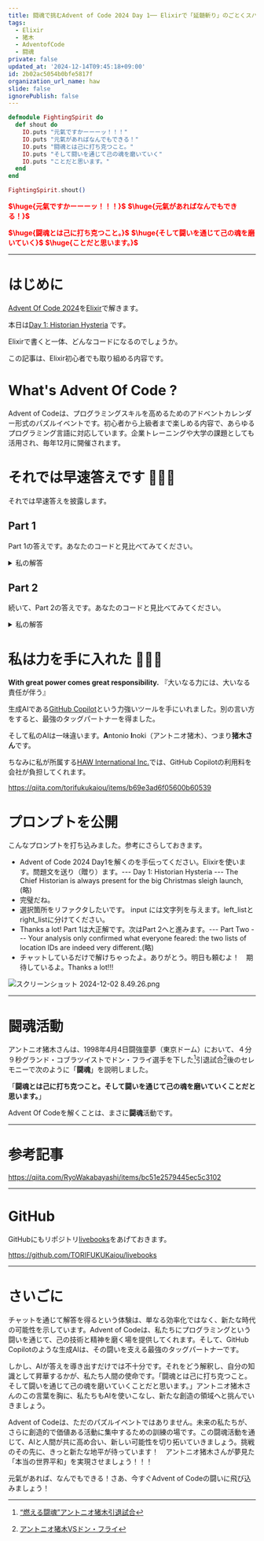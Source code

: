 ```yaml
---
title: 闘魂で挑むAdvent of Code 2024 Day 1── Elixirで「延髄斬り」のごとくスパッと解く
tags:
  - Elixir
  - 猪木
  - AdventofCode
  - 闘魂
private: false
updated_at: '2024-12-14T09:45:18+09:00'
id: 2b02ac5054b0bfe5817f
organization_url_name: haw
slide: false
ignorePublish: false
---
```

```elixir
defmodule FightingSpirit do
  def shout do
    IO.puts "元氣ですかーーーッ！！！"
    IO.puts "元氣があればなんでもできる！"
    IO.puts "闘魂とは己に打ち克つこと。"
    IO.puts "そして闘いを通じて己の魂を磨いていく"
    IO.puts "ことだと思います。"
  end
end

FightingSpirit.shout()
```

<b><font color="red">$\huge{元氣ですかーーーッ！！！}$</font></b>
<b><font color="red">$\huge{元氣があればなんでもできる！}$</font></b>

<b><font color="red">$\huge{闘魂とは己に打ち克つこと。}$</font></b>
<b><font color="red">$\huge{そして闘いを通じて己の魂を磨いていく}$</font></b>
<b><font color="red">$\huge{ことだと思います。}$</font></b>

---

# はじめに

[Advent Of Code 2024](https://adventofcode.com/2024)を[Elixir](https://elixir-lang.org/)で解きます。

本日は[Day 1: Historian Hysteria](https://adventofcode.com/2024/day/1) です。

Elixirで書くと一体、どんなコードになるのでしょうか。

この記事は、Elixir初心者でも取り組める内容です。

# What's Advent Of Code ?

Advent of Codeは、プログラミングスキルを高めるためのアドベントカレンダー形式のパズルイベントです。初心者から上級者まで楽しめる内容で、あらゆるプログラミング言語に対応しています。企業トレーニングや大学の課題としても活用され、毎年12月に開催されます。

# それでは早速答えです :rocket::rocket::rocket:

それでは早速答えを披露します。

## Part 1

Part 1の答えです。あなたのコードと見比べてみてください。

<details><summary>私の解答</summary>

与えられた2つのリストの距離を計算するためのElixirコードを作成します。以下の手順で進めます：

1. 2つのリストをソートします。
1. 各ペアの距離を計算します。
1. 距離の合計を求めます。

```elixir:advent_of_code_2024_day1_part1.exs
defmodule AdventOfCode2024Day1Part1 do
  def calculate_total_distance(left_list, right_list) do
    sorted_left = Enum.sort(left_list)
    sorted_right = Enum.sort(right_list)

    distances =
      Enum.zip(sorted_left, sorted_right)
      |> Enum.map(fn {left, right} -> abs(left - right) end)

    Enum.sum(distances)
  end

  def parse_input(input) do
    input
    |> String.split("\n", trim: true)
    |> Enum.map(fn line ->
      [left, right] = String.split(line, ~r/\s+/, trim: true)
      {String.to_integer(left), String.to_integer(right)}
    end)
    |> Enum.unzip()
  end
end

# テストデータ
input = """
3   4
4   3
2   5
1   3
3   9
3   3
"""

{left_list, right_list} = AdventOfCode2024Day1Part1.parse_input(input)

# 距離の計算
total_distance = AdventOfCode2024Day1Part1.calculate_total_distance(left_list, right_list)
IO.puts("Total distance: #{total_distance}")

```

このコードでは、calculate_total_distance/2関数が2つのリストを受け取り、以下の手順で総距離を計算します：

1. Enum.sort/1を使用してリストをソートします。
1. Enum.zip/2を使用してソートされたリストをペアにします。
1. 各ペアの距離をEnum.map/2とabs/1を使用して計算します。
1. Enum.sum/1を使用して距離の合計を求めます。

このコードを実行すると、与えられたリストの総距離が計算されます。

### 実行方法

実行方法は次の通りです。

```
elixir advent_of_code_2024_day1_part1.exs
```

</details>

## Part 2

続いて、Part 2の答えです。あなたのコードと見比べてみてください。

<details><summary>私の解答</summary>

Part 2の問題を解決するために、以下の手順で進めます：

1. left_listの各要素がright_listに何回出現するかをカウントします。
1. 各要素の出現回数を掛け合わせて、類似度スコアを計算します。

```elixir:advent_of_code_2024_day1_part2.exs
defmodule AdventOfCode2024Day1Part2 do
  def calculate_similarity_score(left_list, right_list) do
    right_counts = Enum.frequencies(right_list)

    Enum.reduce(left_list, 0, fn num, acc ->
      count = Map.get(right_counts, num, 0)
      acc + num * count
    end)
  end

  def parse_input(input) do
    input
    |> String.split("\n", trim: true)
    |> Enum.map(fn line ->
      [left, right] = String.split(line, ~r/\s+/, trim: true)
      {String.to_integer(left), String.to_integer(right)}
    end)
    |> Enum.unzip()
  end
end

# テストデータ
input = """
3   4
4   3
2   5
1   3
3   9
3   3
"""

{left_list, right_list} = AdventOfCode2024Day1Part2.parse_input(input)

# 類似度スコアの計算
similarity_score = AdventOfCode2024Day1Part2.calculate_similarity_score(left_list, right_list)
IO.puts("Similarity score: #{similarity_score}")

```

このコードでは、calculate_similarity_score/2関数がleft_listとright_listを受け取り、以下の手順で類似度スコアを計算します：

1. Enum.frequencies/1を使用してright_listの各要素の出現回数をカウントします。
1. Enum.reduce/3を使用してleft_listの各要素に対して、出現回数を掛け合わせて累積します。
このコードを実行すると、与えられたリストの類似度スコアが計算されます。

### 実行方法

実行方法は次の通りです。

```
elixir advent_of_code_2024_day1_part2.exs
```

</details>

# 私は力を手に入れた 💪💪💪

**With great power comes great responsibility.**
『大いなる力には、大いなる責任が伴う』

生成AIである[GitHub Copilot](https://github.com/features/copilot)という力強いツールを手にいれました。別の言い方をすると、最強のタッグパートナーを得ました。

そして私のAIは一味違います。**A**ntonio **I**noki（アントニオ猪木）、つまり**猪木さん**です。

ちなみに私が所属する[HAW International Inc.](https://www.haw.co.jp/company/)では、GitHub Copilotの利用料を会社が負担してくれます。

https://qiita.com/torifukukaiou/items/b69e3ad6f05600b60539


# プロンプトを公開

こんなプロンプトを打ち込みました。参考にさらしておきます。

- Advent of Code 2024 Day1を解くのを手伝ってください。Elixirを使います。問題文を送り（贈り）ます。--- Day 1: Historian Hysteria --- The Chief Historian is always present for the big Christmas sleigh launch, (略)
- 完璧だね。
- 選択箇所をリファクタしたいです。 input には文字列を与えます。left_listとright_listに分けてください。
- Thanks a lot! Part 1は大正解です。次はPart 2へと進みます。--- Part Two --- Your analysis only confirmed what everyone feared: the two lists of location IDs are indeed very different.(略)
- チャットしているだけで解けちゃったよ。ありがとう。明日も頼むよ！　期待しているよ。Thanks a lot!!!

![スクリーンショット 2024-12-02 8.49.26.png](https://qiita-image-store.s3.ap-northeast-1.amazonaws.com/0/131808/92671363-adb7-8db3-a9da-790335bf6e4a.png)

---

# 闘魂活動

アントニオ猪木さんは、1998年4月4日闘強童夢（東京ドーム）において、４分９秒グランド・コブラツイストでドン・フライ選手を下した[^1]引退試合[^2]後のセレモニーで次のように「**闘魂**」を説明しました。

[^1]: [“燃える闘魂”アントニオ猪木引退試合](https://wp.bbm-mobile.com/sp2/result/resultshow.asp?s=015056)
[^2]: [アントニオ猪木VSドン・フライ](https://www.dailymotion.com/video/x95qrz6)

「**闘魂とは己に打ち克つこと。そして闘いを通じて己の魂を磨いていくことだと思います。**」

Advent Of Codeを解くことは、まさに**闘魂**活動です。

---

# 参考記事

https://qiita.com/RyoWakabayashi/items/bc51e2579445ec5c3102

---

# GitHub

GitHubにもリポジトリ[livebooks](https://github.com/TORIFUKUKaiou/livebooks)をあげておきます。

https://github.com/TORIFUKUKaiou/livebooks

---

# さいごに

チャットを通じて解答を得るという体験は、単なる効率化ではなく、新たな時代の可能性を示しています。Advent of Codeは、私たちにプログラミングという闘いを通じて、己の技術と精神を磨く場を提供してくれます。そして、GitHub Copilotのような生成AIは、その闘いを支える最強のタッグパートナーです。

しかし、AIが答えを導き出すだけでは不十分です。それをどう解釈し、自分の知識として昇華するかが、私たち人間の使命です。「闘魂とは己に打ち克つこと。そして闘いを通じて己の魂を磨いていくことだと思います。」アントニオ猪木さんのこの言葉を胸に、私たちもAIを使いこなし、新たな創造の領域へと挑んでいきましょう。

Advent of Codeは、ただのパズルイベントではありません。未来の私たちが、さらに創造的で価値ある活動に集中するための訓練の場です。この闘魂活動を通じて、AIと人間が共に高め合い、新しい可能性を切り拓いていきましょう。挑戦のその先に、きっと新たな地平が待っています！　アントニオ猪木さんが夢見た「本当の世界平和」を実現させましょう！！！

元氣があれば、なんでもできる！さあ、今すぐAdvent of Codeの闘いに飛び込みましょう！
